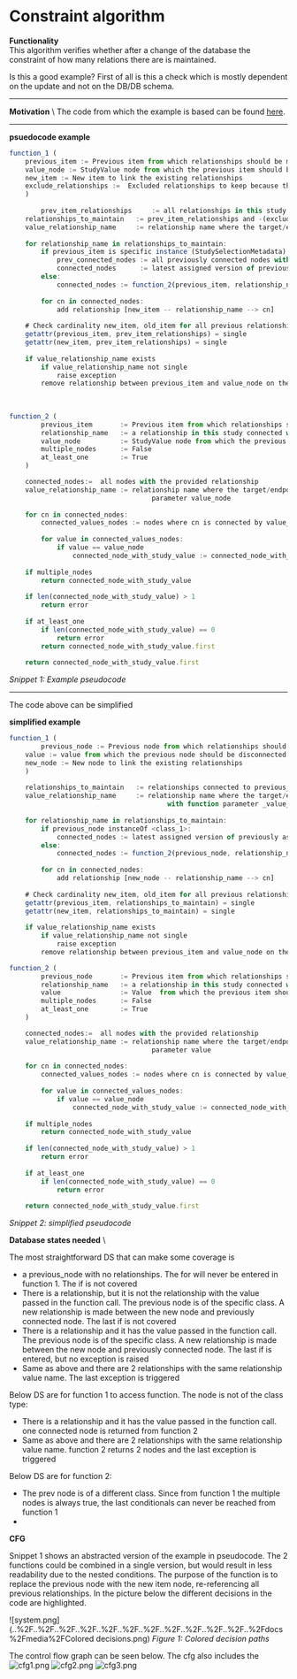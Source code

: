 # Constraint algorithm
**Functionality** \
This algorithm verifies whether after a change of the database the constraint of how many relations there are is maintained. 

Is this a good example? First of all is this a check which is mostly dependent on the update and not on the DB/DB schema. 
****


**Motivation** \ 
The code from which the example is based can be found [here](https://gitlab.com/Novo-Nordisk/nn-public/openstudybuilder/OpenStudyBuilder-Solution/-/blob/main/clinical-mdr-api/clinical_mdr_api/domain_repositories/generic_repository.py?ref_type=heads).
****

**psuedocode example**
```javascript
function_1 ( 
	previous_item := Previous item from which relationships should be maintained
	value_node := StudyValue node from which the previous item should be disconnected
	new_item := New item to link the existing relationships
	exclude_relationships :=  Excluded relationships to keep because they are maintained (linked)
	)
	
        prev_item_relationships     := all relationships in this study connected with the previous_item
	relationships_to_maintain   := prev_item_relationships and -(exclude_relationships) - value_node
	value_relationship_name     := relationship name where the target/endpoint node corresponds with the function parameter 'value_node'
	
	for relationship_name in relationships_to_maintain:
		if previous_item is specific instance (StudySelectionMetadata):
			prev_connected_nodes := all previously connected nodes with the current relationship name
			connected_nodes      := latest assigned version of previously assigned nodes
		else:
			connected_nodes := function_2(previous_item, relationship_name, value_node True, False)
			
		for cn in connected_nodes:
			add relationship [new_item -- relationship_name --> cn]
	
	# Check cardinality new_item, old_item for all previous relationships 
	getattr(previous_item, prev_item_relationships) = single
	getattr(new_item, prev_item_relationships) = single
	
	if value_relationship_name exists
		if value_relationship_name not single
			raise exception
		remove relationship between previous_item and value_node on the value_relationship_name
		
		
		
function_2 (
        previous_item       := Previous item from which relationships should be maintained
        relationship_name   := a relationship in this study connected with the previous_item
        value_node          := StudyValue node from which the previous item should be disconnected
        multiple_nodes      := False
        at_least_one        := True
	)

	connected_nodes:=  all nodes with the provided relationship
	value_relationship_name := relationship name where the target/endpoint node corresponds with the function 
                                    parameter value_node
	
	for cn in connected_nodes:
		connected_values_nodes := nodes where cn is connected by value_relationship_name
		
		for value in connected_values_nodes:
			if value == value_node
				connected_node_with_study_value := connected_node_with_study_value + cn
	
	if multiple_nodes
		return connected_node_with_study_value
	
	if len(connected_node_with_study_value) > 1
		return error
		
	if at_least_one
		if len(connected_node_with_study_value) == 0
			return error
		return connected_node_with_study_value.first
		
	return connected_node_with_study_value.first
```
*Snippet 1: Example pseudocode*
***
The code above can be simplified


**simplified  example**
```javascript
function_1 (
        previous_node := Previous node from which relationships should be maintained
	value := value from which the previous node should be disconnected
	new_node := New node to link the existing relationships
	)
	
	relationships_to_maintain   := relationships connected to previous_node that should be updated 
	value_relationship_name     := relationship name where the target/endpoint node corresponds 
                                        with function parameter _value_
	
	for relationship_name in relationships_to_maintain:
		if previous_node instanceOf <class_1>:
			connected_nodes := latest assigned version of previously assigned nodes
		else:
			connected_nodes := function_2(previous_node, relationship_name, value, True, False)
			
		for cn in connected_nodes:
			add relationship [new_node -- relationship_name --> cn]
	
	# Check cardinality new_item, old_item for all previous relationships 
	getattr(previous_item, relationships_to_maintain) = single
	getattr(new_item, relationships_to_maintain) = single
	
	if value_relationship_name exists
		if value_relationship_name not single
			raise exception
		remove relationship between previous_item and value_node on the value_relationship_name

function_2 (
        previous_node       := Previous item from which relationships should be maintained
        relationship_name   := a relationship in this study connected with the previous_item
        value               := Value  from which the previous item should be disconnected
        multiple_nodes      := False
        at_least_one        := True
	)

	connected_nodes:=  all nodes with the provided relationship
	value_relationship_name := relationship name where the target/endpoint node corresponds with the function 
                                    parameter value
	
	for cn in connected_nodes:
		connected_values_nodes := nodes where cn is connected by value_relationship_name
		
		for value in connected_values_nodes:
			if value == value_node
				connected_node_with_study_value := connected_node_with_study_value + cn
	
	if multiple_nodes
		return connected_node_with_study_value
	
	if len(connected_node_with_study_value) > 1
		return error
		
	if at_least_one
		if len(connected_node_with_study_value) == 0
			return error
		
	return connected_node_with_study_value.first
```
*Snippet 2: simplified pseudocode*


**Database states needed** \

The most straightforward DS that can make some coverage is 
- a previous_node with no relationships. The for will never be entered in function 1. The if is not covered
- There is a relationship, but it is not the relationship with the value passed in the function call. The previous node is of the specific class. A new relationship is made between the new node and previously connected node. The last if is not covered
- There is a relationship and it has the value passed in the function call. The previous node is of the specific class. A new relationship is made between the new node and previously connected node. The last if is entered, but no exception is raised
- Same as above and there are 2 relationships with the same relationship value name. The last exception is triggered

Below DS are for function 1 to access function. The node is not of the class type:
- There is a relationship and it has the value passed in the function call. one connected node is returned from function 2
- Same as above and there are 2 relationships with the same relationship value name. function 2 returns 2 nodes and the last exception is triggered

Below DS are for function 2:
- The prev node is of a different class. Since from function 1 the multiple nodes is always true, the last conditionals can never be reached from function 1
- 

**CFG**

Snippet 1 shows an abstracted version of the example in pseudocode.
The 2 functions could be combined in a single version, but would result in less readability due to the nested conditions.
The purpose of the function is to replace the previous node with the new item node, re-referencing all previous relationships.
In the picture below the different decisions in the code are highlighted.

![system.png](..%2F..%2F..%2F..%2F..%2F..%2F..%2F..%2F..%2F..%2F..%2F..%2Fdocs%2Fmedia%2FColored decisions.png)
*Figure 1: Colored decision paths*

The control flow graph can be seen below. The cfg also includes the
![cfg1.png](..%2F..%2F..%2F..%2F..%2F..%2F..%2F..%2F..%2F..%2F..%2F..%2Fdocs%2Fmedia%2Fcfg1.png)
![cfg2.png](..%2F..%2F..%2F..%2F..%2F..%2F..%2F..%2F..%2F..%2F..%2F..%2Fdocs%2Fmedia%2Fcfg2.png)
![cfg3.png](..%2F..%2F..%2F..%2F..%2F..%2F..%2F..%2F..%2F..%2F..%2F..%2Fdocs%2Fmedia%2Fcfg3.png)



